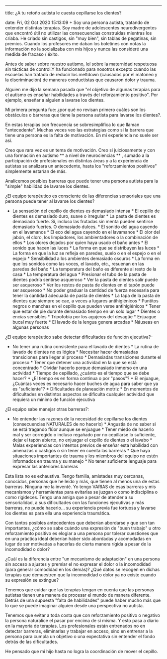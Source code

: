 ---

title: ¿A tu retoño autista le cuesta cepillarse los dientes?

date: Fri, 02 Oct 2020 15:13:09 +
Soy una persona autista, tratando de entender distintas terapias. Soy madre de adolescentes neurodivergentes que encontró útil no utilizar las consecuencias construidas mientras los criaba. He criado sin castigos, sin "muy bien", sin tablas de pegatinas, sin premios. Cuando los profesores me daban los boletines con notas la información no la socializaba con mis hijos y nunca las consideré una medida de fracaso / éxito.

Antes de saber sobre nuestro autismo, leí sobre la maternidad respetuosa sin tácticas de control.Y ha funcionado para nosotros excepto cuando las escuelas han tratado de reducir los meltdown (causados por el matoneo y la discriminación) de maneras conductistas que causaron dolor y trauma.

Alguien me dijo la semana pasada que "el objetivo de algunas terapias para el autismo es enseñar habilidades a través del reforzamiento positivo". Por ejemplo, enseñar a alguien a lavarse los dientes.

Mi primera pregunta fue: ¿por qué no revisan primero cuáles son los obstáculos o barreras que tiene la persona autista para lavarse los dientes?.

En estas terapias con frecuencia se sobresimplifica lo que llaman "antecedente". Muchas veces veo las estrategias como si la barrera que tiene una persona es la falta de motivación. En mi experiencia no suele ser así.

Creo que rara vez es un tema de motivación. Creo si juiciosamente y con una formación en autismo ** a nivel de neurociencias ** , sumado a la participación de profesionales en distintas áreas y a la experiencia de autistas se analizara un antecedente, hasta los "reforzamientos positivos" simplemente estarían de más.

Analicemos posibles barreras que puede tener una persona autista para la "simple" habilidad de lavarse los dientes.

¿El equipo terapéutico es consciente de las diferencias sensoriales que una persona puede tener al lavarse los dientes?

  * La sensación del cepillo de dientes es demasiado intensa  * El cepillo de dientes es demasiado duro, suave o irregular  * La pasta de dientes es demasiado fuerte. Sí, incluso las frutadas sin menta pueden sentirse demasiado fuertes. O demasiado dulces.  * El sonido del agua cayendo en el lavamanos  * El eco del agua cayendo en el lavamanos  * El olor del jabón, el cloro, los limpiadores, los ambientadores o la combinación de ellos  * Los olores dejados por quien haya usado el baño antes  * El sonido que hacen las luces  * La forma en que se distribuyen las luces  * La forma en que la luz se refleja en paredes, suelo o en el espejo o en el espejo  * Sensibilidad a los ambientes demasiado oscuros  * La forma en que los sonidos como las voces, el lavado, etc., resuenan en las paredes del baño  * La temperatura del baño es diferente al resto de la casa  * La temperatura del agua  * Presionar el tubo de la pasta de dientes podría sentirse asqueroso  * Ver la pasta de dientes salir puede ser asqueroso  * Ver los restos de pasta de dientes en el tapón puede ser asqueroso  * No poder graduar la cantidad de fuerza necesaria para tener la cantidad adecuada de pasta de dientes  * La tapa de la pasta de dientes que siempre se cae, a veces a lugares antihigiénicos  * Puntitos negros o manchas en el cepillo que pueden verse antihigiénicos  * Tener que estar de pie durante demasiado tiempo en un solo lugar  * Dientes o encías sensibles  * Tripofobia por los agujeros del desagüe  * Enjuague bucal muy fuerte  * El lavado de la lengua genera arcadas  * Náuseas en algunas personas  

¿El equipo terapéutico sabe detectar dificultades de función ejecutiva?-

  * No tener una rutina consistente para el lavado de dientes  * La rutina de lavado de dientes no es lógica  * Necesitar hacer demasiadas transiciones para llegar al proceso  * Demasiadas transiciones durante el proceso  * Tener que detener una actividad en la que se está concentrado  * Olvidar hacerlo porque demasiado inmerso en una actividad  * Tiempo de cepillado, ¿cuánto es el tiempo que se debe hacer?  * ¿El tiempo es en forma continua o por "pasos"?  * El enjuague, ¿Cuántas veces es necesario hacer buches de agua para saber que ya es "suficiente"?  * Dificultades de planeación motriz  * En momentos de dificultades en distintos aspectos se dificulta cualquier actividad que requiera un mínimo de función ejecutiva  

¿El equipo sabe manejar otras barreras?:

  * No entender las razones de la necesidad de cepillarse los dientes (consecuencias NATURALES de no hacerlo)  * Angustia de no saber si se está tragando flúor aunque se enjuague  * Tener miedo de hacerlo mal y ser corregido o incluso regañado por no cepillarse lo suficiente, dejar el tapón abierto, no enjuagar el cepillo de dientes o el lavabo  * Malas experiencias con intentos previos de enseñar esta habilidad con amenazas o castigos o sin tener en cuenta las barreras  * Que haya situaciones importantes de trauma y los miembros del equipo no estén informados en trauma y su manejo  * No tener suficiente lenguaje para expresar las anteriores barreras  

Esta lista no es exhaustiva. Tengo familia, amistades muy cercanas, conocidos, personas que he leído y más, que tienen al menos una de estas barreras. Ninguna me la inventé. Yo tengo VARIAS de esas barreras y mis mecanismos y herramientas para evitarlas se juzgan o como indisciplina o como rigideces. Tengo una amiga que a pesar de atender a su sensorialidad, a sus dificultades con las funciones ejecutivas y más barreras, no puede hacerlo... su experiencia previa fue tortuosa y lavarse los dientes es para ella una experiencia traumática.

Con tantos posibles antecedentes que deberían abordarse y que son tan importantes, ¿cómo se sabe cuándo una expresión de "buen trabajo" u otro reforzamiento positivo es elogiar a una persona por tolerar cuestiones que en una práctica ideal deberían haber sido abordadas y acomodadas en lugar de ser motivadas a hacerlas de cierta manera rígida a pesar de la incomodidad o dolor?

¿Cuál es la diferencia entre "un mecanismo de adaptación" en una persona sin acceso a ajustes y premiar el no expresar el dolor o la incomodidad (para generar comodidad en los demás)? ¿Qué datos se recogen en dichas terapias que demuestren que la incomodidad o dolor ya no existe cuando su expresión se extingue?

Tenemos que cuidar que las terapias tengan en cuenta que las personas autistas tienen una manera de procesar el mundo de manera diferente. Detrás de una supuesta "falta de habilidades" puede haber mucho más que lo que se puede imaginar alguien desde una perspectiva no autista. 

Tenemos que evitar a toda costa que con reforzamiento positivo o negativo la persona naturalice el pasar por encima de sí misma. Y esto pasa a diario en la mayoría de terapias. Los profesionales están entrenados no en detectar barreras, eliminarlas y trabajar en acceso, sino en entrenar a la persona para cumpla un objetivo o una expectativa sin entender el fondo detrás de las dificultades.


He pensado que mi hijo hasta no logra la coordinación de mover el cepillo.
